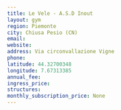 ```yaml
---
title: Le Vele - A.S.D Inout
layout: gym
region: Piemonte
city: Chiusa Pesio (CN)
email: 
website: 
address: Via circonvallazione Vigne
phone: 
latitude: 44.32700348
longitude: 7.67313385
annual_fee: 
ingress_price: 
structures: 
monthly_subscription_price: None
---
```



